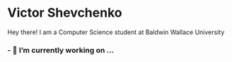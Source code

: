 # Victor Shevchenko

 Hey there! I am a Computer Science student at Baldwin Wallace University

### - 🔭 I’m currently working on ...

